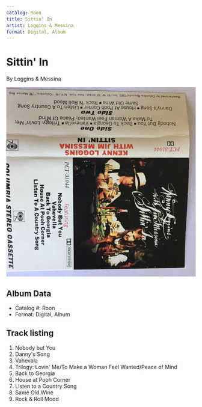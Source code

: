 ```yaml
---
catalog: Roon
title: Sittin' In
artist: Loggins & Messina
format: Digital, Album
---
```


# Sittin' In

By Loggins & Messina

![](../../assets/albumcovers/Loggins_and_Messina-Sittin_In.png)

## Album Data

- Catalog #: Roon
- Format: Digital, Album


## Track listing


1. Nobody but You
2. Danny's Song
3. Vahevala
4. Trilogy: Lovin' Me/To Make a Woman Feel Wanted/Peace of Mind
5. Back to Georgia
6. House at Pooh Corner
7. Listen to a Country Song
8. Same Old Wine
9. Rock & Roll Mood

